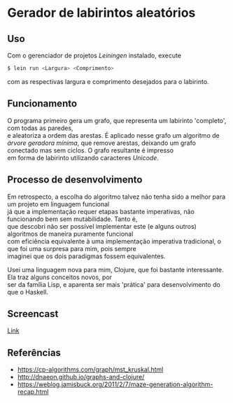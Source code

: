 # Gerador de labirintos aleatórios

## Uso
Com o gerenciador de projetos _Leiningen_ instalado, execute
```sh
$ lein run <Largura> <Comprimento>
```
com as respectivas largura e comprimento desejados para o labirinto.

## Funcionamento
O programa primeiro gera um grafo, que representa um labirinto 'completo', com todas as paredes,\
e aleatoriza a ordem das arestas. É aplicado nesse grafo um algoritmo de *árvore geradora mínima*,
que remove arestas, deixando um grafo conectado mas sem ciclos. O grafo resultante é impresso\
em forma de labirinto utilizando caracteres *Unicode*.

## Processo de desenvolvimento
Em retrospecto, a escolha do algoritmo talvez não tenha sido a melhor para um projeto em linguagem funcional\
já que a implementação requer etapas bastante imperativas, não funcionando bem sem mutabilidade. Tanto é,\
que descobri não ser possível implementar este (e alguns outros) algoritmos de maneira puramente funcional\
com eficiência equivalente à uma implementação imperativa tradicional, o que foi uma surpresa para mim, pois sempre\
imaginei que os dois paradigmas fossem equivalentes.

Usei uma linguagem nova para mim, Clojure, que foi bastante interessante. Ela traz alguns conceitos novos, por\
ser da família Lisp, e aparenta ser mais 'prática' para desenvolvimento do que o Haskell.

## Screencast
[Link](https://drive.google.com/file/d/1-M2n4I_HVG20QaswaeGPPv8_GKyKgfsQ/view?usp=sharing)

## Referências
* https://cp-algorithms.com/graph/mst_kruskal.html
* http://dnaeon.github.io/graphs-and-clojure/
* https://weblog.jamisbuck.org/2011/2/7/maze-generation-algorithm-recap.html
